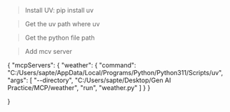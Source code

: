> Install UV:
    pip install uv

> Get the uv path
    where uv

> Get the python file path

> Add mcv server

{
    "mcpServers": {
    "weather": {
        "command": "C:/Users/sapte/AppData/Local/Programs/Python/Python311/Scripts/uv",
        "args": [
            "--directory",
            "C:/Users/sapte/Desktop/Gen AI Practice/MCP/weather",
            "run",
            "weather.py"
        ]
    }
}
    
  }

